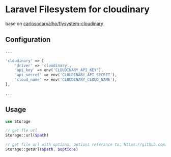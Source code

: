 Laravel Filesystem for cloudinary
=

base on [carlosocarvalho/flysystem-cloudinary](https://github.com/carlosocarvalho/flysystem-cloudinary)  

## Configuration
```php
...

'cloudinary' => [
    'driver' => 'cloudinary',
    'api_key' => env('CLOUDINARY_API_KEY'),
    'api_secret' => env('CLOUDINARY_API_SECRET'),
    'cloud_name' => env('CLOUDINARY_CLOUD_NAME'),
],

...
```

## Usage

```php
use Storage

// get fle url
Storage::url($path)

// get file url with options, options referance to: https://github.com/cloudinary/cloudinary_php#usage
Storage::getUrl($path, $options)
```